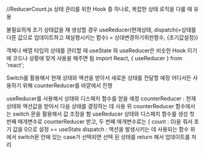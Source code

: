 //ReducerCount.js
상태 관리를 위한 Hook 중 하나로, 복잡한 상태 로직을 다룰 때 유용

불필요하게 초기 상태값을 재 생성할 경우
useReducer(현재상태, dispatch(=상태를 다른 값으로 업데이트하고 재실행시키는 함수)
= 상대변경하기위한함수, {초기값설정})

객체나 배열 타입의 상태를 관리할 때
useState 와 useReducer은 비슷한 Hook 이기에 코드나 상황에 맞게 사용을 해주면 됨
import React, { useReducer } from 'react';

Switch를 활용해서 현재 상태와 액션을 받아서 새로운 상태를 전달할 예정
어디서든 사용하기 위해 counterReducer를 바깥에서 진행

useReducer를 사용해서 상태와 디스패치 함수를 얻을 예정
counterReducer : 현재 상태와 액션값을 받아서 다음 상태를 결정하는 데 사용
위 counterReducer 함수에서는 switch 문을 활용해서 값 조정을 함
useReducer 상태와 디스패치 함수를 생성
첫 번째 매개변수로 counterReducer 받고,
두 번째 매개변수로는 { count : 0}을 줘서 초기 값을 0으로 설정 == useState
dispatch : 액션을 발생시키는 데 사용되는 함수
위에서 switch문 안에 있는 case가 선택되면 선택 된 상태를 return 해서 업데이트를 처리
